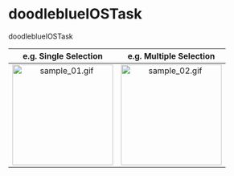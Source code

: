 # doodleblueIOSTask
doodleblueIOSTask


|e.g. Single Selection|e.g. Multiple Selection|
|:---:|:---:|
|<img src="https://github.com/sUdayBhaksar/doodleblueIOSTask/blob/master/Simulator%20Screen%20Shot%20-%20iPhone%2011%20Pro%20Max%20-%202020-07-07%20at%2016.02.40.png" alt="sample_01.gif" width="200px" /> | <img src="https://github.com/sUdayBhaksar/doodleblueIOSTask/blob/master/Simulator%20Screen%20Shot%20-%20iPhone%2011%20Pro%20Max%20-%202020-07-07%20at%2016.02.45.png" alt="sample_02.gif" width="200px" />|
